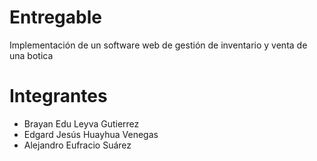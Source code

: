 ﻿# Entregable
Implementación de un software web de gestión de inventario y venta de una botica
# Integrantes
- Brayan Edu Leyva Gutierrez
- Edgard Jesús Huayhua Venegas
- Alejandro Eufracio Suárez

